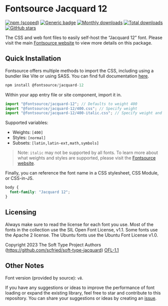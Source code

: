 # Fontsource Jacquard 12

[![npm (scoped)](https://img.shields.io/npm/v/@fontsource/jacquard-12?color=brightgreen)](https://www.npmjs.com/package/@fontsource/jacquard-12) [![Generic badge](https://img.shields.io/badge/fontsource-passing-brightgreen)](https://github.com/fontsource/fontsource) [![Monthly downloads](https://badgen.net/npm/dm/@fontsource/jacquard-12)](https://github.com/fontsource/fontsource) [![Total downloads](https://badgen.net/npm/dt/@fontsource/jacquard-12)](https://github.com/fontsource/fontsource) [![GitHub stars](https://img.shields.io/github/stars/fontsource/fontsource.svg?style=social&label=Star)](https://github.com/fontsource/fontsource/stargazers)

The CSS and web font files to easily self-host the “Jacquard 12” font. Please visit the main [Fontsource website](https://fontsource.org/fonts/jacquard-12) to view more details on this package.

## Quick Installation

Fontsource offers multiple methods to import the CSS, including using a bundler like Vite or using SASS. You can find full documentation [here](https://fontsource.org/docs/getting-started/introduction).

```javascript
npm install @fontsource/jacquard-12
```

Within your app entry file or site component, import it in.

```javascript
import "@fontsource/jacquard-12"; // Defaults to weight 400
import "@fontsource/jacquard-12/400.css"; // Specify weight
import "@fontsource/jacquard-12/400-italic.css"; // Specify weight and style
```

Supported variables:
- Weights: `[400]`
- Styles: `[normal]`
- Subsets: `[latin,latin-ext,math,symbols]`

> Note: `italic` may not be supported by all fonts. To learn more about what weights and styles are supported, please visit the [Fontsource website](https://fontsource.org/fonts/jacquard-12).

Finally, you can reference the font name in a CSS stylesheet, CSS Module, or CSS-in-JS.

```css
body {
  font-family: "Jacquard 12";
}
```

## Licensing
Always make sure to read the license for each font you use. Most of the fonts in the collection use the SIL Open Font License, v1.1. Some fonts use the Apache 2 license. The Ubuntu fonts use the Ubuntu Font License v1.0.

Copyright 2023 The Soft Type Project Authors (https://github.com/scfried/soft-type-jacquard)
[OFL-1.1](https://openfontlicense.org)

## Other Notes
Font version (provided by source): `v8`.

If you have any suggestions or ideas to improve the performance of font loading or expand the existing library, feel free to star and contribute to this repository. You can share your suggestions or ideas by creating an [issue](https://github.com/fontsource/fontsource/issues).